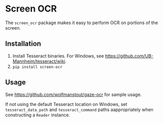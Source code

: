 # Screen OCR

The `screen_ocr` package makes it easy to perform OCR on portions of the screen.

## Installation

1. Install Tesseract binaries. For Windows, see
https://github.com/UB-Mannheim/tesseract/wiki.
2. `pip install screen-ocr`

## Usage

See https://github.com/wolfmanstout/gaze-ocr for sample usage.

If not using the default Tesseract location on Windows, set
`tesseract_data_path` and `tesseract_command` paths aappropriately when
constructing a `Reader` instance.

